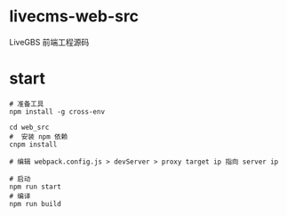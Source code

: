 # livecms-web-src

LiveGBS 前端工程源码

# start

```
# 准备工具
npm install -g cross-env

cd web_src
#  安装 npm 依赖
cnpm install

# 编辑 webpack.config.js > devServer > proxy target ip 指向 server ip

# 启动
npm run start
# 编译
npm run build
```